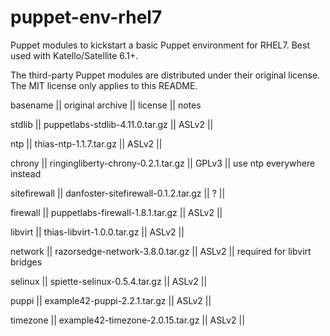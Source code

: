 # puppet-env-rhel7
Puppet modules to kickstart a basic Puppet environment for RHEL7. Best used with Katello/Satellite 6.1+.

The third-party Puppet modules are distributed under their original license.
The MIT license only applies to this README.

basename     || original archive                    || license || notes

stdlib       || puppetlabs-stdlib-4.11.0.tar.gz     || ASLv2   ||

ntp          || thias-ntp-1.1.7.tar.gz              || ASLv2   ||

chrony       || ringingliberty-chrony-0.2.1.tar.gz  || GPLv3   || use ntp everywhere instead

sitefirewall || danfoster-sitefirewall-0.1.2.tar.gz || ?       ||

firewall     || puppetlabs-firewall-1.8.1.tar.gz    || ASLv2   ||

libvirt      || thias-libvirt-1.0.0.tar.gz          || ASLv2   || 

network      || razorsedge-network-3.8.0.tar.gz     || ASLv2   || required for libvirt bridges

selinux      || spiette-selinux-0.5.4.tar.gz        || ASLv2   ||

puppi        || example42-puppi-2.2.1.tar.gz        || ASLv2   ||

timezone     || example42-timezone-2.0.15.tar.gz    || ASLv2   ||
 
